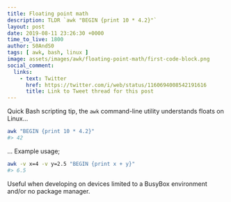 ```yaml
---
title: Floating point math
description: TLDR `awk "BEGIN {print 10 * 4.2}"`
layout: post
date: 2019-08-11 23:26:30 +0000
time_to_live: 1800
author: S0AndS0
tags: [ awk, bash, linux ]
image: assets/images/awk/floating-point-math/first-code-block.png
social_comment:
  links:
    - text: Twitter
      href: https://twitter.com/i/web/status/1160694008542191616
      title: Link to Tweet thread for this post
---
```




Quick Bash scripting tip, the `awk` command-line utility understands floats on
Linux...

```bash
awk "BEGIN {print 10 * 4.2}"
#> 42
```

... Example usage;

```bash
awk -v x=4 -v y=2.5 "BEGIN {print x + y}"
#> 6.5
```

Useful when developing on devices limited to a BusyBox environment and/or no
package manager.
